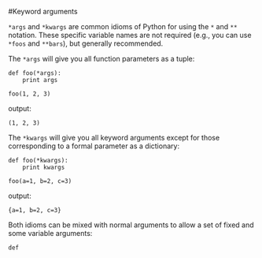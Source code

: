 #Keyword arguments

`*args` and `*kwargs` are common idioms of Python for using the `*` and `**` notation. These specific variable names are not required (e.g., you can use `*foos` and `**bars`), but generally recommended.

The `*args` will give you all function parameters as a tuple:

```
def foo(*args):
    print args

foo(1, 2, 3)
```
output:
```
(1, 2, 3)
```

The `*kwargs` will give you all keyword arguments except for those corresponding to a formal parameter as a dictionary:
```
def foo(*kwargs):
    print kwargs

foo(a=1, b=2, c=3)
```
output:
```
{a=1, b=2, c=3}
```

Both idioms can be mixed with normal arguments to allow a set of fixed and some variable arguments:
```
def 
```